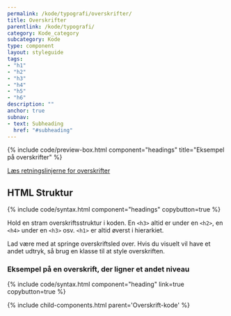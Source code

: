 ```yaml
---
permalink: /kode/typografi/overskrifter/
title: Overskrifter
parentlink: /kode/typografi/
category: Kode_category
subcategory: Kode
type: component
layout: styleguide
tags:
- "h1"
- "h2"
- "h3"
- "h4"
- "h5"
- "h6"
description: ""
anchor: true
subnav:
- text: Subheading
  href: "#subheading"
---
```


{% include code/preview-box.html component="headings" title="Eksempel på overskrifter" %}

<a href="/design/typografi/overskrifter/#retningslinjer">Læs retningslinjerne for overskrifter</a>

## HTML Struktur

{% include code/syntax.html component="headings" copybutton=true %}

Hold en stram overskriftsstruktur i koden. En `<h3>` altid er under en `<h2>`, en `<h4>` under en `<h3>` osv. `<h1>` er altid øverst i hierarkiet.  

Lad være med at springe overskriftsled over. Hvis du visuelt vil have et andet udtryk, så brug en klasse til at style overskriften.

### Eksempel på en overskrift, der ligner et andet niveau

{% include code/syntax.html component="heading" link=true copybutton=true %}


{% include child-components.html parent='Overskrift-kode' %}
